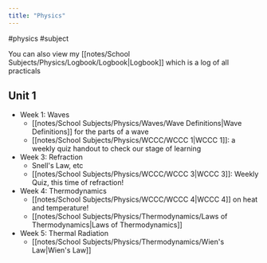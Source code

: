 ```yaml
---
title: "Physics"
---
```

#physics #subject

You can also view my [[notes/School Subjects/Physics/Logbook/Logbook|Logbook]] which is a log of all practicals
## Unit 1
- Week 1: Waves
	- [[notes/School Subjects/Physics/Waves/Wave Definitions|Wave Definitions]] for the parts of a wave
	- [[notes/School Subjects/Physics/WCCC/WCCC 1|WCCC 1]]: a weekly quiz handout to check our stage of learning
- Week 3: Refraction
	- Snell's Law, etc
	- [[notes/School Subjects/Physics/WCCC/WCCC 3|WCCC 3]]: Weekly Quiz, this time of refraction!
- Week 4: Thermodynamics
	- [[notes/School Subjects/Physics/WCCC/WCCC 4|WCCC 4]] on heat and temperature!
	- [[notes/School Subjects/Physics/Thermodynamics/Laws of Thermodynamics|Laws of Thermodynamics]]
- Week 5: Thermal Radiation
	- [[notes/School Subjects/Physics/Thermodynamics/Wien's Law|Wien's Law]]